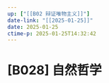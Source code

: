 ```yaml
---
up: ["[[B02 辩证唯物主义]]"]
date-link: "[[2025-01-25]]"
date: 2025-01-25
ctime-p: 2025-01-25T14:32:42
---
```


# [B028] 自然哲学
